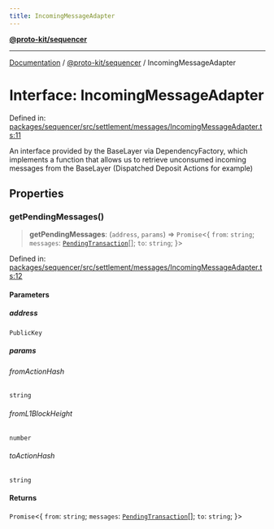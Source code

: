 ```yaml
---
title: IncomingMessageAdapter
---
```


[**@proto-kit/sequencer**](../README.md)

***

[Documentation](../../../README.md) / [@proto-kit/sequencer](../README.md) / IncomingMessageAdapter

# Interface: IncomingMessageAdapter

Defined in: [packages/sequencer/src/settlement/messages/IncomingMessageAdapter.ts:11](https://github.com/proto-kit/framework/blob/4d6b3b6da51b3edee0fbf25ce72c1f59ec61e891/packages/sequencer/src/settlement/messages/IncomingMessageAdapter.ts#L11)

An interface provided by the BaseLayer via DependencyFactory,
which implements a function that allows us to retrieve
unconsumed incoming messages from the BaseLayer
(Dispatched Deposit Actions for example)

## Properties

### getPendingMessages()

> **getPendingMessages**: (`address`, `params`) => `Promise`\<\{ `from`: `string`; `messages`: [`PendingTransaction`](../classes/PendingTransaction.md)[]; `to`: `string`; \}\>

Defined in: [packages/sequencer/src/settlement/messages/IncomingMessageAdapter.ts:12](https://github.com/proto-kit/framework/blob/4d6b3b6da51b3edee0fbf25ce72c1f59ec61e891/packages/sequencer/src/settlement/messages/IncomingMessageAdapter.ts#L12)

#### Parameters

##### address

`PublicKey`

##### params

###### fromActionHash

`string`

###### fromL1BlockHeight

`number`

###### toActionHash

`string`

#### Returns

`Promise`\<\{ `from`: `string`; `messages`: [`PendingTransaction`](../classes/PendingTransaction.md)[]; `to`: `string`; \}\>
